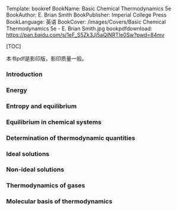 Template: bookref
BookName: Basic Chemical Thermodynamics 5e
BookAuthor: E. Brian Smith
BookPublisher: Imperial College Press
BookLanguage: 英语
BookCover: /images/Covers/Basic Chemical Thermodynamics 5e - E. Brian Smith.jpg
bookpdfdownload: https://pan.baidu.com/s/1eF_S5Zk3Jj5aQiNRTIe0Sw?pwd=84mv 


[TOC]

本书pdf是影印版，影印质量一般。

### Introduction

### Energy

### Entropy and equilibrium

### Equilibrium in chemical systems

### Determination of thermodynamic quantities

### Ideal solutions

### Non-ideal solutions

### Thermodynamics of gases

### Molecular basis of thermodynamics 
